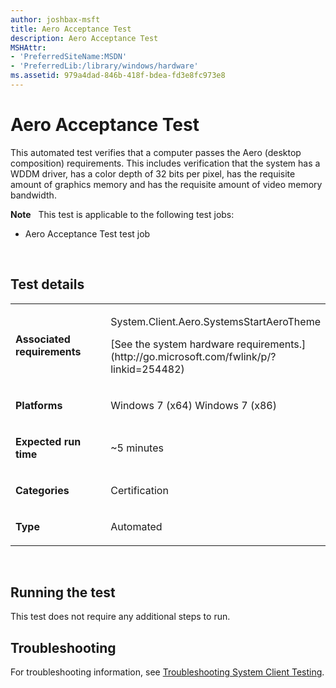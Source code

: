 ```yaml
---
author: joshbax-msft
title: Aero Acceptance Test
description: Aero Acceptance Test
MSHAttr:
- 'PreferredSiteName:MSDN'
- 'PreferredLib:/library/windows/hardware'
ms.assetid: 979a4dad-846b-418f-bdea-fd3e8fc973e8
---
```


# Aero Acceptance Test


This automated test verifies that a computer passes the Aero (desktop composition) requirements. This includes verification that the system has a WDDM driver, has a color depth of 32 bits per pixel, has the requisite amount of graphics memory and has the requisite amount of video memory bandwidth.

**Note**  
This test is applicable to the following test jobs:

-   Aero Acceptance Test test job

 

## Test details


<table>
<colgroup>
<col width="50%" />
<col width="50%" />
</colgroup>
<tbody>
<tr class="odd">
<td><p><strong>Associated requirements</strong></p></td>
<td><p>System.Client.Aero.SystemsStartAeroTheme</p>
<p>[See the system hardware requirements.](http://go.microsoft.com/fwlink/p/?linkid=254482)</p></td>
</tr>
<tr class="even">
<td><p><strong>Platforms</strong></p></td>
<td><p>Windows 7 (x64) Windows 7 (x86)</p></td>
</tr>
<tr class="odd">
<td><p><strong>Expected run time</strong></p></td>
<td><p>~5 minutes</p></td>
</tr>
<tr class="even">
<td><p><strong>Categories</strong></p></td>
<td><p>Certification</p></td>
</tr>
<tr class="odd">
<td><p><strong>Type</strong></p></td>
<td><p>Automated</p></td>
</tr>
</tbody>
</table>

 

## Running the test


This test does not require any additional steps to run.

## Troubleshooting


For troubleshooting information, see [Troubleshooting System Client Testing](troubleshooting-system-client-testing.md).

 

 







